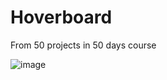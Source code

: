 # Hoverboard
From 50 projects in 50 days course

![image](https://user-images.githubusercontent.com/91209683/230737064-34802cc8-054b-459c-bbf4-de74a98e7dd6.png)

